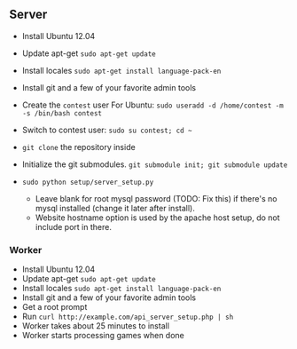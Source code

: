 ## Server

* Install Ubuntu 12.04
* Update apt-get ```sudo apt-get update```
* Install locales ```sudo apt-get install language-pack-en```
* Install git and a few of your favorite admin tools
* Create the `contest` user
    For Ubuntu: `sudo useradd -d /home/contest -m -s /bin/bash contest`
* Switch to contest user: `sudo su contest; cd ~`
* `git clone` the repository inside
* Initialize the git submodules. `git submodule init; git submodule update`
* `sudo python setup/server_setup.py`

    * Leave blank for root mysql password (TODO: Fix this) if there's no mysql installed (change it later after install).
    * Website hostname option is used by the apache host setup, do not include port in there.

### Worker
* Install Ubuntu 12.04
* Update apt-get ```sudo apt-get update```
* Install locales ```sudo apt-get install language-pack-en```
* Install git and a few of your favorite admin tools
* Get a root prompt
* Run `curl http://example.com/api_server_setup.php | sh`
* Worker takes about 25 minutes to install
* Worker starts processing games when done
